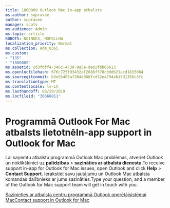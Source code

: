 ```yaml
---
title: 1800009 Outlook Mac in-app atbalsts
ms.author: supravee
author: supravee
manager: scotv
ms.audience: Admin
ms.topic: article
ROBOTS: NOINDEX, NOFOLLOW
localization_priority: Normal
ms.collection: Adm_O365
ms.custom:
- "135"
- "1800009"
ms.assetid: cd3fdff4-346c-4730-9a5e-de02fbb60613
ms.openlocfilehash: 676c725f93432ef2086f378c0ddb21acd1815084
ms.sourcegitcommit: b3e55405af384e868fcd32ea794eb15d1356c3fc
ms.translationtype: MT
ms.contentlocale: lv-LV
ms.lasthandoff: 08/29/2019
ms.locfileid: "36666811"
---
```

# <a name="in-app-support-in-outlook-for-mac"></a><span data-ttu-id="ec6bd-102">Programmā Outlook For Mac atbalsts lietotnē</span><span class="sxs-lookup"><span data-stu-id="ec6bd-102">In-app support in Outlook for Mac</span></span>

<span data-ttu-id="ec6bd-103">Lai saņemtu atbalstu programmā Outlook Mac problēmas, atveriet Outlook un noklikšķiniet uz **palīdzības** \> **sazināties ar atbalsta dienestu**.</span><span class="sxs-lookup"><span data-stu-id="ec6bd-103">To receive support in-app for Outlook for Mac issues, open Outlook and click **Help** \> **Contact Support**.</span></span> <span data-ttu-id="ec6bd-104">Ierakstiet savu jautājumu un Outlook Mac atbalsta komandas dalībnieks ar jums sazināties.</span><span class="sxs-lookup"><span data-stu-id="ec6bd-104">Type your question, and a member of the Outlook for Mac support team will get in touch with you.</span></span> 

[<span data-ttu-id="ec6bd-105">Sazinieties ar atbalsta centru programmā Outlook operētājsistēmai Mac</span><span class="sxs-lookup"><span data-stu-id="ec6bd-105">Contact support in Outlook for Mac</span></span>](https://answers.microsoft.com/msoffice/forum/msoffice_outlook-mso_mac/new-contact-support-feature-in-outlook-2016-for/d4fc21c4-25e2-4e10-b943-1fba6542b517)